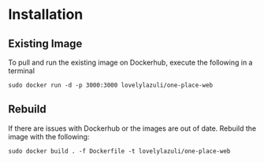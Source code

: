 # Installation

## Existing Image

To pull and run the existing image on Dockerhub, execute the following in a terminal

```shell
sudo docker run -d -p 3000:3000 lovelylazuli/one-place-web
```

## Rebuild

If there are issues with Dockerhub or the images are out of date. Rebuild the image with the following:
```shell
sudo docker build . -f Dockerfile -t lovelylazuli/one-place-web
```
